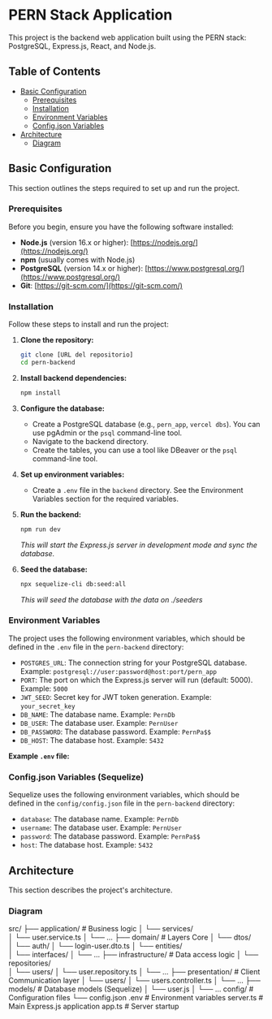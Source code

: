 # PERN Stack Application

This project is the backend web application built using the PERN stack: PostgreSQL, Express.js, React, and Node.js.

## Table of Contents

- [Basic Configuration](#basic-configuration)
  - [Prerequisites](#prerequisites)
  - [Installation](#installation)
  - [Environment Variables](#environment-variables)
  - [Config.json Variables](#configjson-variables-sequelize)
- [Architecture](#architecture)
  - [Diagram](#diagram)

## Basic Configuration

This section outlines the steps required to set up and run the project.

### Prerequisites

Before you begin, ensure you have the following software installed:

*   **Node.js** (version 16.x or higher): [https://nodejs.org/](https://nodejs.org/)
*   **npm** (usually comes with Node.js)
*   **PostgreSQL** (version 14.x or higher): [https://www.postgresql.org/](https://www.postgresql.org/)
*   **Git**: [https://git-scm.com/](https://git-scm.com/)

### Installation

Follow these steps to install and run the project:

1.  **Clone the repository:**
    ```bash
    git clone [URL del repositorio]
    cd pern-backend
    ```

2.  **Install backend dependencies:**
    ```bash
    npm install
    ````

3.  **Configure the database:**
    *   Create a PostgreSQL database (e.g., `pern_app`, `vercel dbs`). You can use pgAdmin or the `psql` command-line tool.
    *   Navigate to the backend directory.
    *   Create the tables, you can use a tool like DBeaver or the `psql` command-line tool.

4.  **Set up environment variables:**
    *   Create a `.env` file in the `backend` directory. See the Environment Variables section for the required variables.

5. **Run the backend:**
    ```bash
    npm run dev
    ```
    *This will start the Express.js server in development mode and sync the database.*

6. **Seed the database:**
    ```bash
    npx sequelize-cli db:seed:all
    ```
    *This will seed the database with the data on ./seeders*

### Environment Variables

The project uses the following environment variables, which should be defined in the `.env` file in the `pern-backend` directory:

*   `POSTGRES_URL`: The connection string for your PostgreSQL database. Example: `postgresql://user:password@host:port/pern_app`
*   `PORT`: The port on which the Express.js server will run (default: 5000). Example: `5000`
*   `JWT_SEED`: Secret key for JWT token generation. Example: `your_secret_key`
*   `DB_NAME`: The database name. Example: `PernDb`
*   `DB_USER`: The database user. Example: `PernUser`
*   `DB_PASSWORD`: The database password. Example: `PernPa$$`
*   `DB_HOST`: The database host. Example: `5432`

**Example `.env` file:**

### Config.json Variables (Sequelize)

Sequelize uses the following environment variables, which should be defined in the `config/config.json` file in the `pern-backend` directory:

*   `database`: The database name. Example: `PernDb`
*   `username`: The database user. Example: `PernUser`
*   `password`: The database password. Example: `PernPa$$`
*   `host`: The database host. Example: `5432`


## Architecture

This section describes the project's architecture.

### Diagram

src/
├── application/          # Business logic
│   └── services/           
│       └── user.service.ts
│   └── ...
├── domain/               # Layers Core
│   └── dtos/   
│       └── auth/
│           └── login-user.dto.ts
│   └── entities/   
│   └── interfaces/
│   └── ...
├── infrastructure/       # Data access logic
│   └── repositories/   
│       └── users/
│           └── user.repository.ts
│   └── ...
├── presentation/         # Client Communication layer
│   └── users/
│       └── users.controller.ts
│   └── ...
├── models/               # Database models (Sequelize)
│   └── user.js
│   └── ...
config/                   # Configuration files
└── config.json
.env                      # Environment variables
server.ts                 # Main Express.js application
app.ts                    # Server startup


